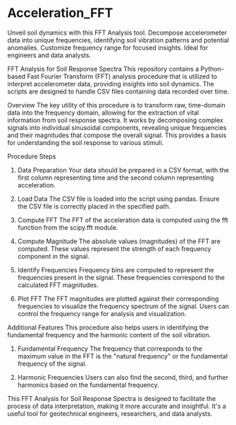 # Acceleration_FFT
Unveil soil dynamics with this FFT Analysis tool. Decompose accelerometer data into unique frequencies, identifying soil vibration patterns and potential anomalies. Customize frequency range for focused insights. Ideal for engineers and data analysts.

FFT Analysis for Soil Response Spectra
This repository contains a Python-based Fast Fourier Transform (FFT) analysis procedure that is utilized to interpret accelerometer data, providing insights into soil dynamics. The scripts are designed to handle CSV files containing data recorded over time.

Overview
The key utility of this procedure is to transform raw, time-domain data into the frequency domain, allowing for the extraction of vital information from soil response spectra. It works by decomposing complex signals into individual sinusoidal components, revealing unique frequencies and their magnitudes that compose the overall signal. This provides a basis for understanding the soil response to various stimuli.

Procedure Steps
1. Data Preparation
Your data should be prepared in a CSV format, with the first column representing time and the second column representing acceleration.

2. Load Data
The CSV file is loaded into the script using pandas. Ensure the CSV file is correctly placed in the specified path.

3. Compute FFT
The FFT of the acceleration data is computed using the fft function from the scipy.fft module.

4. Compute Magnitude
The absolute values (magnitudes) of the FFT are computed. These values represent the strength of each frequency component in the signal.

5. Identify Frequencies
Frequency bins are computed to represent the frequencies present in the signal. These frequencies correspond to the calculated FFT magnitudes.

6. Plot FFT
The FFT magnitudes are plotted against their corresponding frequencies to visualize the frequency spectrum of the signal. Users can control the frequency range for analysis and visualization.

Additional Features
This procedure also helps users in identifying the fundamental frequency and the harmonic content of the soil vibration.

1. Fundamental Frequency
The frequency that corresponds to the maximum value in the FFT is the "natural frequency" or the fundamental frequency of the signal.

2. Harmonic Frequencies
Users can also find the second, third, and further harmonics based on the fundamental frequency.

This FFT Analysis for Soil Response Spectra is designed to facilitate the process of data interpretation, making it more accurate and insightful. It's a useful tool for geotechnical engineers, researchers, and data analysts.
